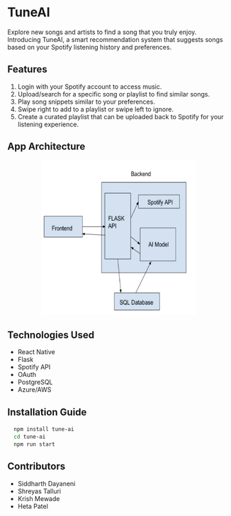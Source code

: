 # TuneAI

Explore new songs and artists to find a song that you truly enjoy. Introducing TuneAI, a smart recommendation system that suggests songs based on your Spotify listening history and preferences.


## Features

1. Login with your Spotify account to access music.
2. Upload/search for a specific song or playlist to find similar songs.
3. Play song snippets similar to your preferences.
4. Swipe right to add to a playlist or swipe left to ignore.
5. Create a curated playlist that can be uploaded back to Spotify for your listening experience.

## App Architecture
<div style="text-align: center;">
    <img src="app-arch.png" alt="Alt text" width="350" height="350">
</div>

## Technologies Used

- React Native
- Flask
- Spotify API
- OAuth
- PostgreSQL
- Azure/AWS


## Installation Guide

```bash
  npm install tune-ai
  cd tune-ai
  npm run start
```

## Contributors
- Siddharth Dayaneni
- Shreyas Talluri
- Krish Mewade
- Heta Patel
